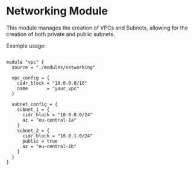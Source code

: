 # Networking Module

This module manages the creation of VPCs and Subnets, allowing for the creation of both private and public subnets.

Example usage:
```

module "vpc" {
  source = "./modules/networking"

  vpc_config = {
    cidr_block = "10.0.0.0/16"
    name       = "your_vpc"
  }

  subnet_config = {
    subnet_1 = {
      cidr_block = "10.0.0.0/24"
      az = "eu-central-1a"
    }
    subnet_2 = {
      cidr_block = "10.0.1.0/24"
      public = true
      az = "eu-central-1b"
    }
  }
}
```